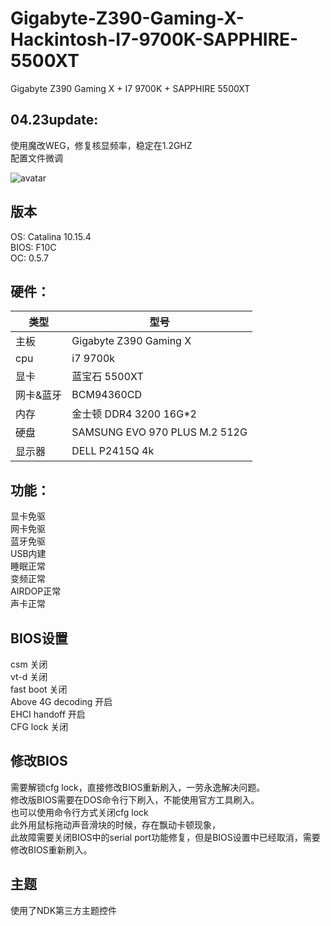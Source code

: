 # Gigabyte-Z390-Gaming-X-Hackintosh-I7-9700K-SAPPHIRE-5500XT
Gigabyte Z390 Gaming X + I7 9700K + SAPPHIRE 5500XT  

## 04.23update:
使用魔改WEG，修复核显频率，稳定在1.2GHZ  
配置文件微调  


![avatar](https://raw.githubusercontent.com/raycool/Gigabyte-Z390-Gaming-X-Hackintosh-I7-9700K-SAPPHIRE-5500XT/master/catalina.png)

## 版本
OS: Catalina 10.15.4  
BIOS: F10C    
OC: 0.5.7  


## 硬件：  

类型|型号
------------ | -------------
主板|Gigabyte Z390 Gaming X
cpu|i7 9700k
显卡|蓝宝石 5500XT
网卡&蓝牙|BCM94360CD
内存|金士顿  DDR4 3200 16G*2
硬盘|SAMSUNG EVO 970 PLUS M.2 512G
显示器|DELL P2415Q 4k

## 功能：  
显卡免驱  
网卡免驱  
蓝牙免驱  
USB内建  
睡眠正常  
变频正常  
AIRDOP正常   
声卡正常  

## BIOS设置
csm 关闭  
vt-d 关闭  
fast boot 关闭  
Above 4G decoding 开启  
EHCI handoff 开启  
CFG lock 关闭


## 修改BIOS

需要解锁cfg lock，直接修改BIOS重新刷入，一劳永逸解决问题。   
修改版BIOS需要在DOS命令行下刷入，不能使用官方工具刷入。  
也可以使用命令行方式关闭cfg lock   
此外用鼠标拖动声音滑块的时候，存在飘动卡顿现象，  
此故障需要关闭BIOS中的serial port功能修复，但是BIOS设置中已经取消，需要修改BIOS重新刷入。  

## 主题
使用了NDK第三方主题控件


